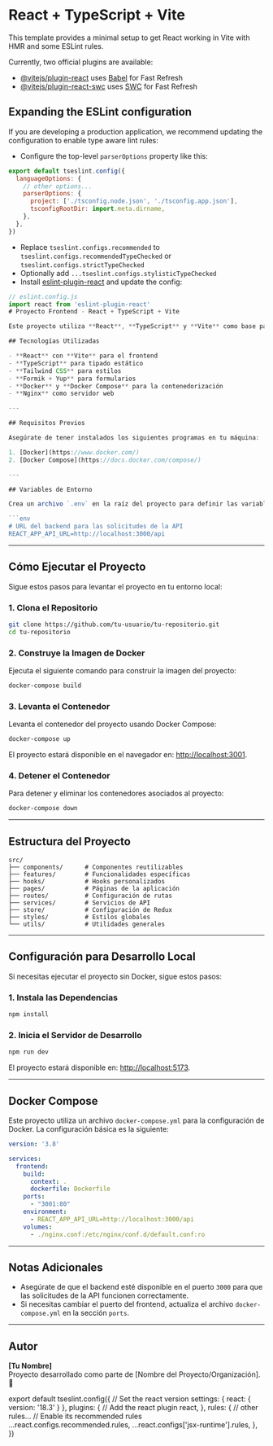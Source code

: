 # React + TypeScript + Vite

This template provides a minimal setup to get React working in Vite with HMR and some ESLint rules.

Currently, two official plugins are available:

- [@vitejs/plugin-react](https://github.com/vitejs/vite-plugin-react/blob/main/packages/plugin-react/README.md) uses [Babel](https://babeljs.io/) for Fast Refresh
- [@vitejs/plugin-react-swc](https://github.com/vitejs/vite-plugin-react-swc) uses [SWC](https://swc.rs/) for Fast Refresh

## Expanding the ESLint configuration

If you are developing a production application, we recommend updating the configuration to enable type aware lint rules:

- Configure the top-level `parserOptions` property like this:

```js
export default tseslint.config({
  languageOptions: {
    // other options...
    parserOptions: {
      project: ['./tsconfig.node.json', './tsconfig.app.json'],
      tsconfigRootDir: import.meta.dirname,
    },
  },
})
```

- Replace `tseslint.configs.recommended` to `tseslint.configs.recommendedTypeChecked` or `tseslint.configs.strictTypeChecked`
- Optionally add `...tseslint.configs.stylisticTypeChecked`
- Install [eslint-plugin-react](https://github.com/jsx-eslint/eslint-plugin-react) and update the config:

```js
// eslint.config.js
import react from 'eslint-plugin-react'
# Proyecto Frontend - React + TypeScript + Vite

Este proyecto utiliza **React**, **TypeScript** y **Vite** como base para el desarrollo del frontend. La aplicación está lista para ejecutarse en **Docker** utilizando **Docker Compose**, y se conecta a un backend mediante una API REST.

## Tecnologías Utilizadas

- **React** con **Vite** para el frontend
- **TypeScript** para tipado estático
- **Tailwind CSS** para estilos
- **Formik + Yup** para formularios
- **Docker** y **Docker Compose** para la contenedorización
- **Nginx** como servidor web

---

## Requisitos Previos

Asegúrate de tener instalados los siguientes programas en tu máquina:

1. [Docker](https://www.docker.com/)
2. [Docker Compose](https://docs.docker.com/compose/)

---

## Variables de Entorno

Crea un archivo `.env` en la raíz del proyecto para definir las variables de entorno necesarias. Por defecto, el archivo soporta las siguientes variables:

```env
# URL del backend para las solicitudes de la API
REACT_APP_API_URL=http://localhost:3000/api
```

---

## Cómo Ejecutar el Proyecto

Sigue estos pasos para levantar el proyecto en tu entorno local:

### 1. Clona el Repositorio

```bash
git clone https://github.com/tu-usuario/tu-repositorio.git
cd tu-repositorio
```

### 2. Construye la Imagen de Docker

Ejecuta el siguiente comando para construir la imagen del proyecto:

```bash
docker-compose build
```

### 3. Levanta el Contenedor

Levanta el contenedor del proyecto usando Docker Compose:

```bash
docker-compose up
```

El proyecto estará disponible en el navegador en: [http://localhost:3001](http://localhost:3001).

### 4. Detener el Contenedor

Para detener y eliminar los contenedores asociados al proyecto:

```bash
docker-compose down
```

---

## Estructura del Proyecto

```plaintext
src/
├── components/      # Componentes reutilizables
├── features/        # Funcionalidades específicas
├── hooks/           # Hooks personalizados
├── pages/           # Páginas de la aplicación
├── routes/          # Configuración de rutas
├── services/        # Servicios de API
├── store/           # Configuración de Redux
├── styles/          # Estilos globales
└── utils/           # Utilidades generales
```

---

## Configuración para Desarrollo Local

Si necesitas ejecutar el proyecto sin Docker, sigue estos pasos:

### 1. Instala las Dependencias

```bash
npm install
```

### 2. Inicia el Servidor de Desarrollo

```bash
npm run dev
```

El proyecto estará disponible en: [http://localhost:5173](http://localhost:5173).

---

## Docker Compose

Este proyecto utiliza un archivo `docker-compose.yml` para la configuración de Docker. La configuración básica es la siguiente:

```yaml
version: '3.8'

services:
  frontend:
    build:
      context: .
      dockerfile: Dockerfile
    ports:
      - "3001:80"
    environment:
      - REACT_APP_API_URL=http://localhost:3000/api
    volumes:
      - ./nginx.conf:/etc/nginx/conf.d/default.conf:ro
```

---

## Notas Adicionales

- Asegúrate de que el backend esté disponible en el puerto `3000` para que las solicitudes de la API funcionen correctamente.
- Si necesitas cambiar el puerto del frontend, actualiza el archivo `docker-compose.yml` en la sección `ports`.

---

## Autor

**[Tu Nombre]**  
Proyecto desarrollado como parte de [Nombre del Proyecto/Organización]. 🚀


export default tseslint.config({
  // Set the react version
  settings: { react: { version: '18.3' } },
  plugins: {
    // Add the react plugin
    react,
  },
  rules: {
    // other rules...
    // Enable its recommended rules
    ...react.configs.recommended.rules,
    ...react.configs['jsx-runtime'].rules,
  },
})
```
